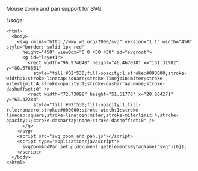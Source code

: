 Mouse zoom and pan support for SVG.

*Usage:*

    <html>
      <body>
        <svg xmlns="http://www.w3.org/2000/svg" version="1.1" width="450" style="border: solid 1px red"
          height="450" viewBox="0 0 450 450" id="svgroot">
          <g id="layer1">
            <rect width="96.974648" height="46.467018" x="131.31982" y="88.676651"
              style="fill:#02f530;fill-opacity:1;stroke:#000000;stroke-width:1;stroke-linecap:square;stroke-linejoin:miter;stroke-miterlimit:4;stroke-opacity:1;stroke-dasharray:none;stroke-dashoffset:0" />
            <rect width="72.73098" height="51.51778" x="28.284271" y="63.42284"
              style="fill:#02f530;fill-opacity:1;fill-rule:nonzero;stroke:#000000;stroke-width:1;stroke-linecap:square;stroke-linejoin:miter;stroke-miterlimit:4;stroke-opacity:1;stroke-dasharray:none;stroke-dashoffset:0" />
          </g>
        </svg>
        <script src="svg_zoom_and_pan.js"></script>
        <script type="application/javascript">
          svgZoomAndPan.setup(document.getElementsByTagName("svg")[0]);
        </script>
      </body>
    </html>




